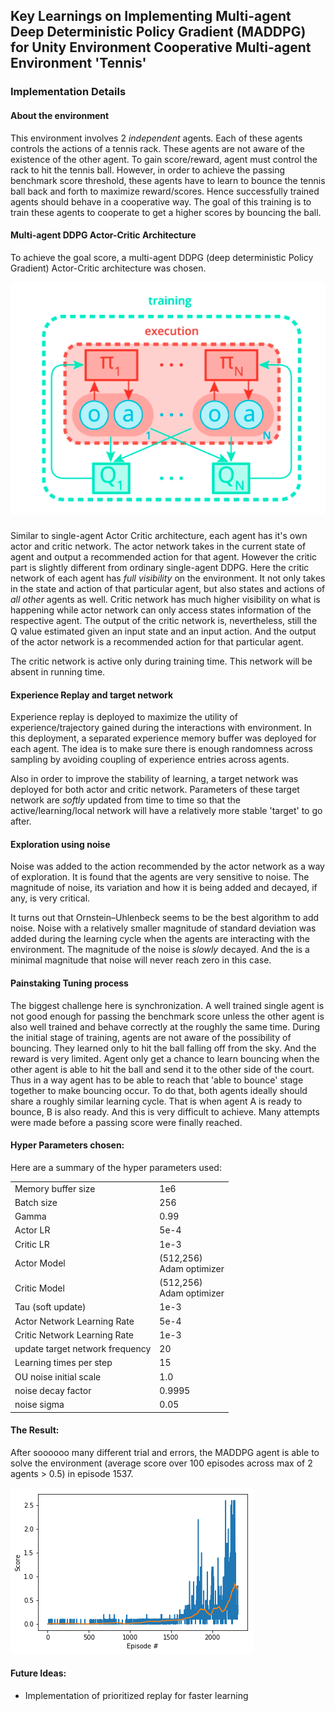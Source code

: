 
## Key Learnings on Implementing Multi-agent Deep Deterministic Policy Gradient (MADDPG) for Unity Environment Cooperative Multi-agent Environment 'Tennis'

### Implementation Details

#### About the environment
This environment involves 2 *independent* agents. Each of these agents controls the actions of a tennis rack. These agents are not aware of the existence of the other agent. To gain score/reward, agent must control the rack to hit the tennis ball. However, in order to achieve the passing benchmark score threshold, these agents have to learn to bounce the tennis ball back and forth to maximize reward/scores. Hence successfully trained agents should behave in a cooperative way. The goal of this training is to train these agents to cooperate to get a higher scores by bouncing the ball.

#### Multi-agent DDPG Actor-Critic Architecture
To achieve the goal score, a multi-agent DDPG (deep deterministic Policy Gradient) Actor-Critic architecture was chosen.

![Mult-agent DDPG Actor Critic Architecture](https://github.com/chihoxtra/multi_agent_rl/blob/master/maddpg.png)

Similar to single-agent Actor Critic architecture, each agent has it's own actor and critic network. The actor network takes in the current state of agent and output a recommended action for that agent. However the critic part is slightly different from ordinary single-agent DDPG. Here the critic network of each agent has *full visibility* on the environment. It not only takes in the state and action of that particular agent, but also states and actions of *all other* agents as well. Critic network has much higher visibility on what is happening while actor network can only access states information of the respective agent. The output of the critic network is, nevertheless, still the Q value estimated given an input state and an input action. And the output of the actor network is a recommended action for that particular agent.

The critic network is active only during training time. This network will be absent in running time.

#### Experience Replay and target network
Experience replay is deployed to maximize the utility of experience/trajectory gained during the interactions with environment. In this deployment, a separated experience memory buffer was deployed for each agent. The idea is to make sure there is enough randomness across sampling by avoiding coupling of experience entries across agents.

Also in order to improve the stability of learning, a target network was deployed for both actor and critic network. Parameters of these target network are *softly* updated from time to time so that the active/learning/local network will have a relatively more stable 'target' to go after.

#### Exploration using noise
Noise was added to the action recommended by the actor network as a way of exploration. It is found that the agents are very sensitive to noise. The magnitude of noise, its variation and how it is being added and decayed, if any, is very critical.

It turns out that Ornstein–Uhlenbeck seems to be the best algorithm to add noise. Noise with a relatively smaller magnitude of standard deviation was added during the learning cycle when the agents are interacting with the environment. The magnitude of the noise is *slowly* decayed. And the is a minimal magnitude that noise will never reach zero in this case.

#### Painstaking Tuning process
The biggest challenge here is synchronization. A well trained single agent is not good enough for passing the benchmark score unless the other agent is also well trained and behave correctly at the roughly the same time. During the initial stage of training, agents are not aware of the possibility of bouncing. They learned only to hit the ball falling off from the sky. And the reward is very limited. Agent only get a chance to learn bouncing when the other agent is able to hit the ball and send it to the other side of the court. Thus in a way agent has to be able to reach that 'able to bounce' stage together to make bouncing occur. To do that, both agents ideally should share a roughly similar learning cycle. That is when agent A is ready to bounce, B is also ready. And this is very difficult to achieve. Many attempts were made before a passing score were finally reached.

#### Hyper Parameters chosen:
Here are a summary of the hyper parameters used:
<table width=600>
<tr><td>Memory buffer size  </td><td> 1e6    </td></tr>     
<tr><td>Batch size </td><td>  256   </td></tr>
<tr><td>Gamma  </td><td> 0.99    </td></tr>
<tr><td>Actor LR  </td><td> 5e-4   </td></tr>
<tr><td>Critic LR  </td><td> 1e-3   </td></tr>
<tr><td>Actor Model  </td><td> (512,256)<br> Adam optimizer   </td></tr>
<tr><td>Critic Model  </td><td> (512,256)<br> Adam optimizer    </td></tr>     
<tr><td>Tau (soft update)  </td><td> 1e-3          </td></tr>           
<tr><td>Actor Network Learning Rate  </td><td>  5e-4   </td></tr>
<tr><td>Critic Network Learning Rate  </td><td>  1e-3   </td></tr>
<tr><td>update target network frequency  </td><td> 20    </td></tr>
<tr><td>Learning times per step  </td><td> 15    </td></tr>
<tr><td>OU noise initial scale  </td><td> 1.0    </td></tr>
<tr><td>noise decay factor  </td><td> 0.9995    </td></tr>
<tr><td>noise sigma  </td><td> 0.05    </td></tr>
</table>


#### The Result:
After soooooo many different trial and errors, the MADDPG agent is able to solve the environment (average score over 100 episodes across max of 2 agents > 0.5) in episode 1537.<P>

![Average Reward over 100 episodes across the max scores of 2 agents](https://github.com/chihoxtra/multi_agent_rl/blob/master/tennis_scores.png)

#### Future Ideas:
- Implementation of prioritized replay for faster learning
